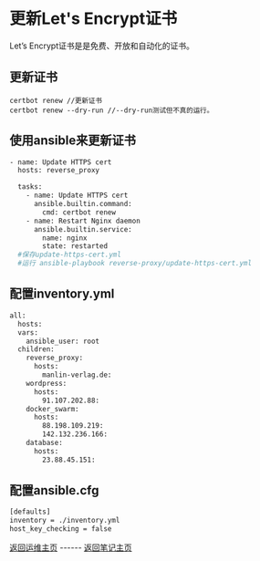 # 更新Let's Encrypt证书
  Let’s Encrypt证书是是免费、开放和自动化的证书。     

更新证书    
---------------------------
`certbot renew //更新证书`    
`certbot renew --dry-run //--dry-run测试但不真的运行。`    

使用ansible来更新证书    
---------------------------------
```bash
- name: Update HTTPS cert
  hosts: reverse_proxy

  tasks:
    - name: Update HTTPS cert
      ansible.builtin.command:
        cmd: certbot renew
    - name: Restart Nginx daemon
      ansible.builtin.service:
        name: nginx
        state: restarted                             
  #保存update-https-cert.yml
  #运行 ansible-playbook reverse-proxy/update-https-cert.yml
```
配置inventory.yml    
---------------------------------------------
```bash
all:
  hosts:
  vars:
    ansible_user: root
  children:
    reverse_proxy:
      hosts:
        manlin-verlag.de:
    wordpress:
      hosts:
        91.107.202.88:
    docker_swarm:
      hosts:
        88.198.109.219:
        142.132.236.166:
    database:
      hosts:
        23.88.45.151:
```
配置ansible.cfg    
-------------------------------------
```bash
[defaults]
inventory = ./inventory.yml
host_key_checking = false
```
[返回运维主页](../README.md) ------ [返回笔记主页](../../README.md)